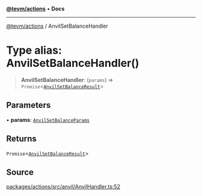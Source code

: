 [**@tevm/actions**](../README.md) • **Docs**

***

[@tevm/actions](../globals.md) / AnvilSetBalanceHandler

# Type alias: AnvilSetBalanceHandler()

> **AnvilSetBalanceHandler**: (`params`) => `Promise`\<[`AnvilSetBalanceResult`](AnvilSetBalanceResult.md)\>

## Parameters

• **params**: [`AnvilSetBalanceParams`](AnvilSetBalanceParams.md)

## Returns

`Promise`\<[`AnvilSetBalanceResult`](AnvilSetBalanceResult.md)\>

## Source

[packages/actions/src/anvil/AnvilHandler.ts:52](https://github.com/evmts/tevm-monorepo/blob/main/packages/actions/src/anvil/AnvilHandler.ts#L52)
